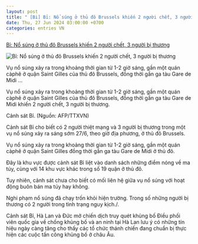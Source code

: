 ```yaml
---
layout: post
title: " [Bi] Bỉ: Nổ súng ở thủ đô Brussels khiến 2 người chết, 3 người bị thương"
date: Thu, 27 Jun 2024 03:00:00 +0700
categories: entries VN
---
```

[Bỉ: Nổ súng ở thủ đô Brussels khiến 2 người chết, 3 người bị thương](https://www.vietnamplus.vn/bi-no-sung-o-thu-do-brussels-khien-2-nguoi-chet-3-nguoi-bi-thuong-post961616.vnp)

![Bỉ: Nổ súng ở thủ đô Brussels khiến 2 người chết, 3 người bị thương](https://imagev3.vietnamplus.vn/1200x630/Uploaded/2024/fsmsy/2024_06_27/ttxvn-canh-sat-bi-6508.jpg.webp)

Vụ nổ súng xảy ra trong khoảng thời gian từ 1-2 giờ sáng, gần một quán càphê ở quận Saint Gilles của thủ đô Brussels, đồng thời gần ga tàu Gare de Midi ...

Vụ nổ súng xảy ra trong khoảng thời gian từ 1-2 giờ sáng, gần một quán càphê ở quận Saint Gilles của thủ đô Brussels, đồng thời gần ga tàu Gare de Midi khiến 2 người chết, 3 người bị thương.

Cảnh sát Bỉ. (Nguồn: AFP/TTXVN)

Cảnh sát Bỉ cho biết có 2 người thiệt mạng và 3 người bị thương trong một vụ nổ súng xảy ra sáng sớm 27/6, theo giờ địa phương, ở thủ đô Brussels.

Vụ nổ súng xảy ra trong khoảng thời gian từ 1-2 giờ sáng, gần một quán càphê ở quận Saint Gilles đồng thời gần ga tàu Gare de Midi ở thủ đô.

Đây là khu vực được cảnh sát Bỉ liệt vào danh sách những điểm nóng về ma túy, cùng với 14 khu vực khác trong số 19 quận ở thủ đô.

Tuy nhiên, cảnh sát chưa cho biết có mối liên hệ giữa vụ nổ súng với hoạt động buôn bán ma túy hay không.

Nghi phạm nổ súng đã chạy trốn khỏi hiện trường. Trong số những người bị thương có 2 người trong tình trạng nguy kịch./.

Cảnh sát Bỉ, Hà Lan và Đức mở chiến dịch truy quét khủng bố Điều phối viên quốc gia về chống khủng bố và an ninh tại Hà Lan lưu ý có những tín hiệu ngày càng tăng cho thấy các tổ chức thánh chiến đang chuẩn bị thực hiện các cuộc tấn công khủng bố ở châu Âu.

